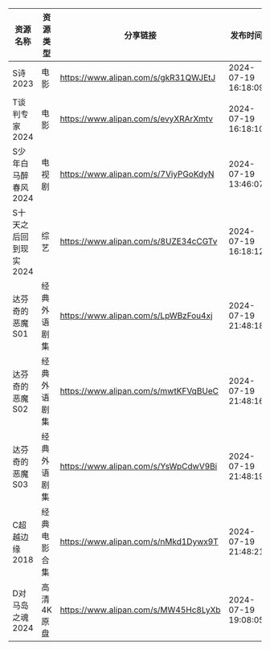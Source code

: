 | 资源名称          | 资源类型   | 分享链接                                 | 发布时间                |
| ------------- | ------ | ------------------------------------ | ------------------- |
| S诗2023        | 电影     | https://www.alipan.com/s/gkR31QWJEtJ | 2024-07-19 16:18:09 |
| T谈判专家2024     | 电影     | https://www.alipan.com/s/evyXRArXmtv | 2024-07-19 16:18:10 |
| S少年白马醉春风2024  | 电视剧    | https://www.alipan.com/s/7ViyPGoKdyN | 2024-07-19 13:46:07 |
| S十天之后回到现实2024 | 综艺     | https://www.alipan.com/s/8UZE34cCGTv | 2024-07-19 16:18:12 |
| 达芬奇的恶魔S01     | 经典外语剧集 | https://www.alipan.com/s/LpWBzFou4xj | 2024-07-19 21:48:18 |
| 达芬奇的恶魔S02     | 经典外语剧集 | https://www.alipan.com/s/mwtKFVqBUeC | 2024-07-19 21:48:16 |
| 达芬奇的恶魔S03     | 经典外语剧集 | https://www.alipan.com/s/YsWpCdwV9Bi | 2024-07-19 21:48:19 |
| C超越边缘2018     | 经典电影合集 | https://www.alipan.com/s/nMkd1Dywx9T | 2024-07-19 21:48:21 |
| D对马岛之魂2024    | 高清4K原盘 | https://www.alipan.com/s/MW45Hc8LyXb | 2024-07-19 19:08:05 |
